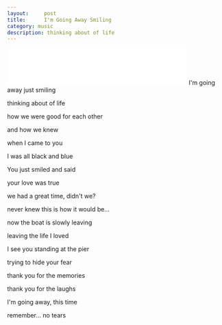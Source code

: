 ```yaml
---
layout:     post
title:      I'm Going Away Smiling
category: music
description: thinking about of life
---
```

<iframe frameborder="no" border="0" marginwidth="0" marginheight="0" width=420 height=86 src="//music.163.com/outchain/player?type=2&id=18383573&auto=1&height=66"></iframe>
I'm going away just smiling

thinking about of life

how we were good for each other

and how we knew

when I came to you

I was all black and blue

You just smiled and said

your love was true

we had a great time, didn't we?

never knew this is how it would be...

now the boat is slowly leaving

leaving the life I loved

I see you standing at the pier

trying to hide your fear

thank you for the memories

thank you for the laughs

I'm going away, this time

remember... no tears